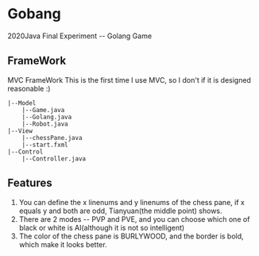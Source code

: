 # Gobang
2020Java Final Experiment -- Golang Game

## FrameWork
MVC FrameWork
This is the first time I use MVC, so I don't if it is designed reasonable :)

```
|--Model
    |--Game.java
    |--Golang.java
    |--Robot.java
|--View
    |--chessPane.java
    |--start.fxml
|--Control
    |--Controller.java

```
## Features
1. You can define the x linenums and y linenums of the chess pane, if x equals y and both are odd, Tianyuan(the middle point) shows.
2. There are 2 modes -- PVP and PVE, and you can choose which one of black or white is AI(although it is not so intelligent)
3. The color of the chess pane is BURLYWOOD, and the border is bold, which make it looks better.

